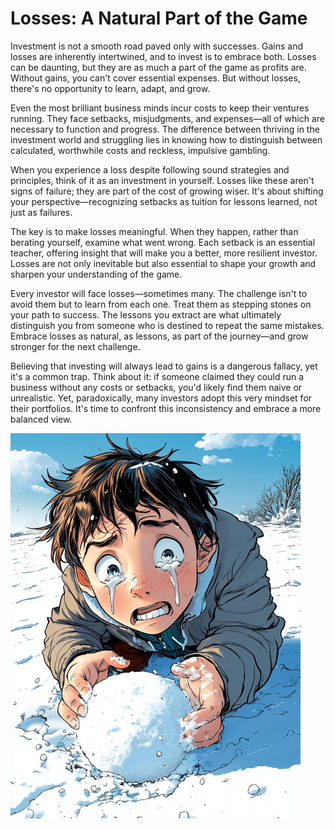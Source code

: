 # Losses: A Natural Part of the Game

Investment is not a smooth road paved only with successes. Gains and losses are inherently intertwined, and to invest is to embrace both. Losses can be daunting, but they are as much a part of the game as profits are. Without gains, you can't cover essential expenses. But without losses, there's no opportunity to learn, adapt, and grow.

Even the most brilliant business minds incur costs to keep their ventures running. They face setbacks, misjudgments, and expenses—all of which are necessary to function and progress. The difference between thriving in the investment world and struggling lies in knowing how to distinguish between calculated, worthwhile costs and reckless, impulsive gambling.

When you experience a loss despite following sound strategies and principles, think of it as an investment in yourself. Losses like these aren't signs of failure; they are part of the cost of growing wiser. It's about shifting your perspective—recognizing setbacks as tuition for lessons learned, not just as failures.

The key is to make losses meaningful. When they happen, rather than berating yourself, examine what went wrong. Each setback is an essential teacher, offering insight that will make you a better, more resilient investor. Losses are not only inevitable but also essential to shape your growth and sharpen your understanding of the game.

Every investor will face losses—sometimes many. The challenge isn't to avoid them but to learn from each one. Treat them as stepping stones on your path to success. The lessons you extract are what ultimately distinguish you from someone who is destined to repeat the same mistakes. Embrace losses as natural, as lessons, as part of the journey—and grow stronger for the next challenge.

Believing that investing will always lead to gains is a dangerous fallacy, yet it's a common trap. Think about it: if someone claimed they could run a business without any costs or setbacks, you'd likely find them naive or unrealistic. Yet, paradoxically, many investors adopt this very mindset for their portfolios. It's time to confront this inconsistency and embrace a more balanced view.


![img_111.png](../images/img_111.png)

